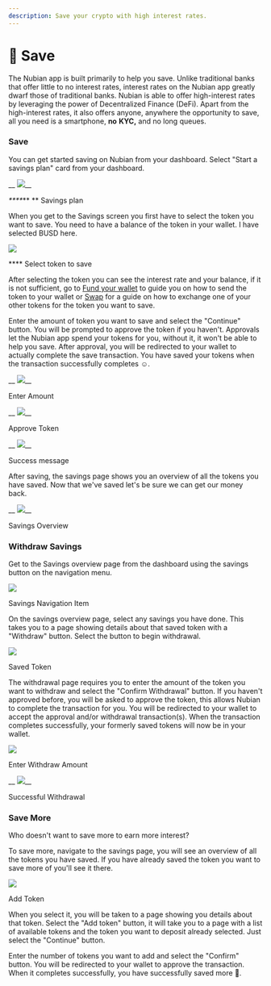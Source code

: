 ```yaml
---
description: Save your crypto with high interest rates.
---
```


# 🐷 Save

The Nubian app is built primarily to help you save. Unlike traditional banks that offer little to no interest rates, interest rates on the Nubian app greatly dwarf those of traditional banks. Nubian is able to offer high-interest rates by leveraging the power of Decentralized Finance (DeFi). Apart from the high-interest rates, it also offers anyone, anywhere the opportunity to save, all you need is a smartphone, **no** **KYC,** and no long queues.

### Save

You can get started saving on Nubian from your dashboard. Select "Start a savings plan" card from your dashboard.

&#x20;                                             __                                              ![](../.gitbook/assets/dashboard\_save.jpg)__

&#x20;                                                           _****_**                                                                                **                    Savings plan

When you get to the Savings screen you first have to select the token you want to save. You need to have a balance of the token in your wallet. I have selected BUSD here.

&#x20;                                             ![](../.gitbook/assets/savings\_select.jpg)

&#x20;                                                                           ****                                                                            Select token to save

After selecting the token you can see the interest rate and your balance,  if it is not sufficient, go to [Fund your wallet](fund-your-wallet.md) to guide you on how to send the token to your wallet or [Swap](swap-your-tokens.md) for a guide on how to exchange one of your other tokens for the token you want to save.

&#x20;Enter the amount of token you want to save and select the "Continue" button. You will be prompted to approve the token if you haven't. Approvals let the Nubian app spend your tokens for you, without it, it won't be able to help you save. After approval, you will be redirected to your wallet to actually complete the save transaction. You have saved your tokens when the transaction successfully completes :relaxed:.

&#x20;                                                   __                                                    ![](../.gitbook/assets/input\_savings.jpg)__

&#x20;                                                                           Enter Amount

&#x20;                                                     __                                                      ![](../.gitbook/assets/approve\_savings.jpg)__

&#x20;                                                                         Approve Token

&#x20;                                                     __                                                      ![](<../.gitbook/assets/savings\_confirmation (1).jpg>)__

&#x20;                                                                         Success message

After saving, the savings page shows you an overview of all the tokens you have saved. Now that we've saved let's be sure we can get our money back.

&#x20;                                                    __                                                     ![](../.gitbook/assets/savings\_overview.jpg)__

&#x20;                                                                        Savings Overview

### Withdraw Savings

Get to the Savings overview page from the dashboard using the savings button on the navigation menu.

&#x20;                                              ![](../.gitbook/assets/dashboard\_savings.jpg)

&#x20;                                                            Savings Navigation Item

On the savings overview page, select any savings you have done. This takes you to a page showing details about that saved token with a "Withdraw" button. Select the button to begin withdrawal.

&#x20;                                            ![](<../.gitbook/assets/saved\_token (1).jpg>)

&#x20;                                                                   Saved Token&#x20;

The withdrawal page requires you to enter the amount of the token you want to withdraw and select the "Confirm Withdrawal" button. If you haven't approved before, you will be asked to approve the token, this allows Nubian to complete the transaction for you. You will be redirected to your wallet to accept the approval and/or withdrawal transaction(s). When the transaction completes successfully, your formerly saved tokens will now be in your wallet.

&#x20;                                               ![](<../.gitbook/assets/photo\_2022-03-02 09.26.31 (1).jpeg>)

&#x20;                                                             Enter Withdraw Amount

&#x20;                                                  __                                                   ![](../.gitbook/assets/withdraw\_complete.jpg)__

&#x20;                                                                Successful Withdrawal

### Save More

Who doesn't want to save more to earn more interest?&#x20;

To save more, navigate to the savings page, you will see an overview of all the tokens you have saved. If you have already saved the token you want to save more of you'll see it there.

&#x20;                                       ![](../.gitbook/assets/add\_savings.jpg)

&#x20;                                                            Add Token

When you select it, you will be taken to a page showing you details about that token. Select the "Add token" button, it will take you to a page with a list of available tokens and the token you want to deposit already selected. Just select the "Continue" button.

Enter the number of tokens you want to add and select the "Confirm" button. You will be redirected to your wallet to approve the transaction. When it completes successfully, you have successfully saved more :tada:.

